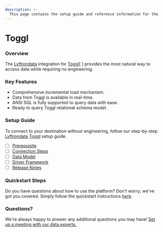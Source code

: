 ```yaml
---
description: >-
  This page contains the setup guide and reference information for the Toggl source connector.
---
```


# Toggl

### Overview

The [Lyftrondata](https://www.lyftrondata.com/) integration for [Toggl](https://www.lyftrondata.com/integration/business-analytics/toggl//)[ ] provides the most natural way to access data while requiring no engineering.

### Key Features

* Comprehensive incremental load mechanism.
* Data from Toggl is available in real-time.&#x20;
* ANSI SQL is fully supported to query data with ease.
* Ready to query Toggl relational schema model.

### Setup Guide

To connect to your destination without engineering, follow our step-by-step [Lyftrondata](https://www.lyftrondata.com/)  [Toggl](https://www.lyftrondata.com/integration/business-analytics/toggl/) setup guide.

* [ ] [Prerequisite](../../business-analytics/toggl/prerequisite.md)
* [ ] [Connection Steps](../../business-analytics/toggl/connection-steps.md)
* [ ] [Data Model](../../business-analytics/toggl/data-model/)
* [ ] [Driver Framework](../../business-analytics/toggl/driver-framework/)
* [ ] [Release Notes](../../business-analytics/toggl/release-notes.md)

### Quickstart Steps

Do you have questions about how to use the platform? Don't worry; we've got you covered. Simply follow the quickstart instructions [here](../../../business-analytics/toggl/quickstart-steps.md).

### Questions? <a href="#questions" id="questions"></a>

We're always happy to answer any additional questions you may have! [Set up a meeting with our data experts.](https://www.lyftrondata.com/book-a-meeting/)

